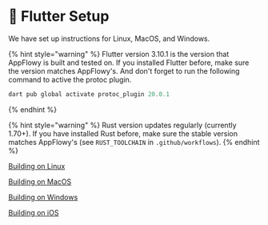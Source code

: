 # 🌳 Flutter Setup

We have set up instructions for Linux, MacOS, and Windows.





{% hint style="warning" %}
Flutter version 3.10.1 is the version that AppFlowy is built and tested on. If you installed Flutter before, make sure the version matches AppFlowy's.
And don't forget to run the following command to active the protoc plugin.
```dart
dart pub global activate protoc_plugin 20.0.1
```
{% endhint %}

{% hint style="warning" %}
Rust version updates regularly (currently 1.70+). If you have installed Rust before, make sure the stable version matches AppFlowy's (see `RUST_TOOLCHAIN` in `.github/workflows`).
{% endhint %}

[Building on Linux](building-on-linux.md)

[Building on MacOS](building-on-macos.md)

[Building on Windows](building-on-windows.md)

[Building on iOS](building-on-ios.md)
